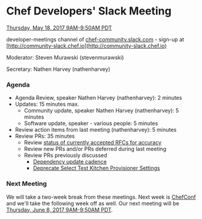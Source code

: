 # Chef Developers' Slack Meeting

[Thursday, May 18, 2017 9AM-9:50AM PDT](http://everytimezone.com/#2017-5-18,240,cn3)

developer-meetings channel of [chef-community.slack.com](http://chef-community.slack.com) - sign-up at [http://community-slack.chef.io](http://community-slack.chef.io)

Moderator:  Steven Murawski (stevenmurawski)

Secretary:  Nathen Harvey (nathenharvey)

### Agenda
* Agenda Review, speaker Nathen Harvey (nathenharvey): 2 minutes
* Updates: 15 minutes max.
  * Community update, speaker Nathen Harvey (nathenharvey): 5 minutes
  * Software update, speaker - various people: 5 minutes
* Review action items from last meeting (nathenharvey): 5 minutes
* Review PRs:  35 minutes
  * Review [status of currently accepted RFCs for accuracy](https://chef.github.io/chef-rfc/)
  * Review new PRs and/or PRs deferred during last meeting
  * Review PRs previously discussed
    - [Dependency update cadence](https://github.com/chef/chef-rfc/pull/267)
    - [Deprecate Select Test Kitchen Provisioner Settings](https://github.com/chef/chef-rfc/pull/266)

### Next Meeting

We will take a two-week break from these meetings.  Next week is [ChefConf](https://chefconf.chef.io/2017/) and we'll take the following week off as well.  Our next meeting will be [Thursday, June 8, 2017 9AM-9:50AM PDT](http://everytimezone.com/#2017-6-8,240,cn3).

